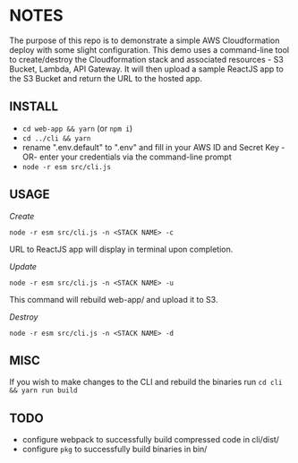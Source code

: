 # NOTES

The purpose of this repo is to demonstrate a simple AWS Cloudformation deploy with some slight configuration. This demo uses a command-line tool to create/destroy the Cloudformation stack and associated resources - S3 Bucket, Lambda, API Gateway. It will then upload a sample ReactJS app to the S3 Bucket and return the URL to the hosted app. 

## INSTALL

- `cd web-app && yarn` (or `npm i`)
- `cd ../cli && yarn`
- rename ".env.default" to ".env" and fill in your AWS ID and Secret Key -OR- enter your credentials via the command-line prompt
- `node -r esm src/cli.js`

## USAGE

*Create*

`node -r esm src/cli.js -n <STACK NAME> -c`

URL to ReactJS app will display in terminal upon completion. 

*Update*

`node -r esm src/cli.js -n <STACK NAME> -u`

This command will rebuild web-app/ and upload it to S3.

*Destroy*

`node -r esm src/cli.js -n <STACK NAME> -d`


## MISC

If you wish to make changes to the CLI and rebuild the binaries run `cd cli && yarn run build`


## TODO

- configure webpack to successfully build compressed code in cli/dist/
- configure `pkg` to successfully build binaries in bin/
